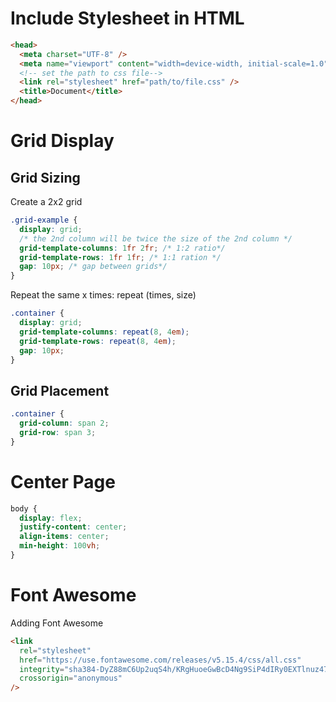 # Include Stylesheet in HTML

```html
<head>
  <meta charset="UTF-8" />
  <meta name="viewport" content="width=device-width, initial-scale=1.0" />
  <!-- set the path to css file-->
  <link rel="stylesheet" href="path/to/file.css" />
  <title>Document</title>
</head>
```

# Grid Display

## Grid Sizing

Create a 2x2 grid

```css
.grid-example {
  display: grid;
  /* the 2nd column will be twice the size of the 2nd column */
  grid-template-columns: 1fr 2fr; /* 1:2 ratio*/
  grid-template-rows: 1fr 1fr; /* 1:1 ration */
  gap: 10px; /* gap between grids*/
}
```

Repeat the same x times: repeat (times, size)

```css
.container {
  display: grid;
  grid-template-columns: repeat(8, 4em);
  grid-template-rows: repeat(8, 4em);
  gap: 10px;
}
```

## Grid Placement

```css
.container {
  grid-column: span 2;
  grid-row: span 3;
}
```

# Center Page

```css
body {
  display: flex;
  justify-content: center;
  align-items: center;
  min-height: 100vh;
}
```

# Font Awesome

Adding Font Awesome

```html
<link
  rel="stylesheet"
  href="https://use.fontawesome.com/releases/v5.15.4/css/all.css"
  integrity="sha384-DyZ88mC6Up2uqS4h/KRgHuoeGwBcD4Ng9SiP4dIRy0EXTlnuz47vAwmeGwVChigm"
  crossorigin="anonymous"
/>
```
